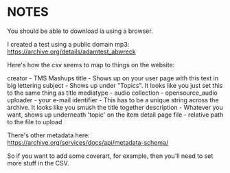 NOTES
=====

You should be able to download ia using a browser.

I created a test using a public domain mp3:
https://archive.org/details/adamtest_abwreck

Here's how the csv seems to map to things on the website:

creator - TMS Mashups
title - Shows up on your user page with this text in big lettering
subject - Shows up under "Topics". It looks like you just set this to the same thing as title
mediatype - audio
collection - opensource_audio
uploader - your e-mail
identifier - This has to be a unique string across the archive. It looks like you smush the title together
description - Whatever you want, shows up underneath 'topic' on the item detail page
file - relative path to the file to upload

There's other metadata here:
https://archive.org/services/docs/api/metadata-schema/

So if you want to add some coverart, for example, then you'll need to set more stuff in the CSV.
